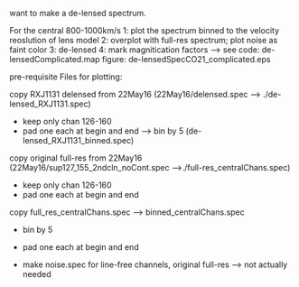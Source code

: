 want to make a de-lensed spectrum.

For the central 800-1000km/s
1: plot the spectrum binned to the velocity reoslution of lens model
2: overplot with full-res spectrum; plot noise as faint color
3: de-lensed
4: mark magnitication factors
--> see 
    code: de-lensedComplicated.map
    figure: de-lensedSpecCO21_complicated.eps

pre-requisite Files for plotting:

copy RXJ1131 delensed from 22May16 (22May16/delensed.spec --> ./de-lensed_RXJ1131.spec)
- keep only chan 126-160
- pad one each at begin and end
--> bin by 5 (de-lensed_RXJ1131_binned.spec)

copy original full-res from 22May16 (22May16/sup127_155_2ndcln_noCont.spec -->./full-res_centralChans.spec)
- keep only chan 126-160
- pad one each at begin and end

copy full_res_centralChans.spec --> binned_centralChans.spec
- bin by 5
- pad one each at begin and end

- make noise.spec for line-free channels, original full-res
--> not actually needed